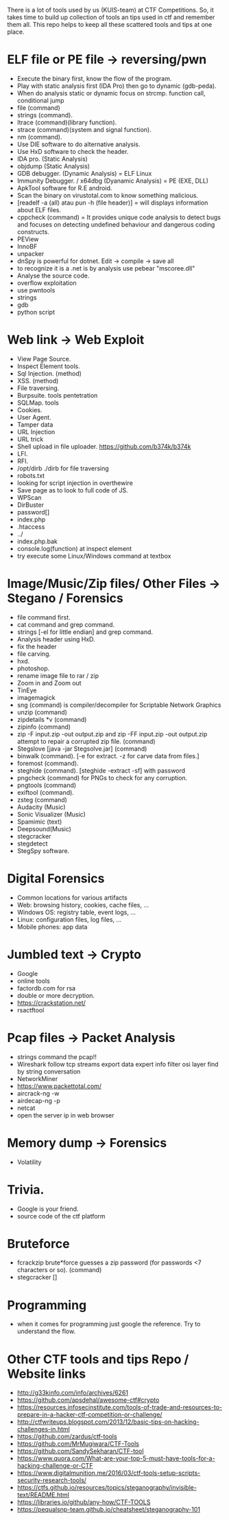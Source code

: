 There is a lot of tools used by us (KUIS-team) at CTF Competitions. So, it takes time to build up collection of tools an tips used in ctf and remember them all. This repo helps to keep all these scattered tools and tips at one place.

# ELF file or PE file -> reversing/pwn

  * Execute the binary first, know the flow of the program.
  * Play with static analysis first (IDA Pro) then go to dynamic (gdb-peda).
  * When do analysis static or dynamic focus on strcmp. function call, conditional jump
  * file (command)
  * strings (command).
  * ltrace (command)(library function).
  * strace (command)(system and signal function).
  * nm (command).
  * Use DIE software to do alternative analysis.
  * Use HxD software to check the header.
  * IDA pro. (Static Analysis)
  * objdump (Static Analysis)
  * GDB debugger. (Dynamic Analysis) = ELF Linux 
  * Immunity Debugger. / x64dbg (Dyanamic Analysis) = PE (EXE, DLL)
  * ApkTool software for R.E android.
  * Scan the binary on virustotal.com to know something malicious.
  * [readelf -a (all) atau pun -h (file header)] = will displays information about ELF files.
  * cppcheck (command) = It provides unique code analysis to detect bugs and focuses on detecting undefined behaviour and dangerous coding constructs. 
  * PEView
  * InnoBF
  * unpacker
  * dnSpy is powerful for dotnet. Edit -> compile -> save all
  * to recognize it is a .net is by analysis use pebear "mscoree.dll"
  * Analyse the source code.
  * overflow exploitation
  * use pwntools
  * strings
  * gdb
  * python script




# Web link -> Web Exploit
  * View Page Source.
  * Inspect Element tools.
  * Sql Injection. (method)
  * XSS. (method)
  * File traversing.
  * Burpsuite. tools pentetration
  * SQLMap. tools
  * Cookies.
  * User Agent.
  * Tamper data
  * URL Injection
  * URL trick
  * Shell upload in file uploader. https://github.com/b374k/b374k
  * LFI.
  * RFI.
  * /opt/dirb ./dirb for file traversing
  * robots.txt
  * looking for script injection in overthewire
  * Save page as to look to full code of JS.
  * WPScan 
  * DirBuster
  * password[]
  * index.php
  * .htaccess
  * ../
  * index.php.bak
  * console.log(function) at inspect element 
  * try execute some Linux/Windows command at textbox


# Image/Music/Zip files/ Other Files -> Stegano / Forensics
* file command first.
* cat command and grep command.
* strings [-el for little endian] and grep command.
* Analysis header using HxD.
* fix the header
* file carving. 
* hxd. 
* photoshop.
* rename image file to rar / zip
* Zoom in and Zoom out
* TinEye
* imagemagick 
* sng (command) is compiler/decompiler for Scriptable Network Graphics
* unzip (command)
* zipdetails *v (command)
* zipinfo (command)
* zip -F input.zip -out output.zip and zip -FF input.zip -out output.zip attempt to repair a corrupted zip file. (command)
* Stegslove [java -jar Stegsolve.jar] (command)
* binwalk (command). [-e for extract. -z for carve data from files.]
* foremost (command). 
* steghide (command). [steghide -extract -sf] with password
* pngcheck (command) for PNGs to check for any corruption.
* pngtools (command)
* exiftool (command). 
* zsteg (command)
* Audacity (Music)
* Sonic Visualizer (Music)
* Spamimic (text)
* Deepsound(Music)
* stegcracker 
* stegdetect
* StegSpy software.

# Digital Forensics
* Common locations for various artifacts
* Web: browsing history, cookies, cache files, ...
* Windows OS: registry table, event logs, ...
* Linux: configuration files, log files, ...
* Mobile phones: app data

# Jumbled text -> Crypto
* Google
* online tools
* factordb.com for rsa
* double or more decryption.
* https://crackstation.net/
* rsactftool

# Pcap files -> Packet Analysis
* strings command the pcap!!
* Wireshark 
follow tcp streams
export data
expert info
filter
osi layer
find by string
conversation
* NetworkMiner
* https://www.packettotal.com/
* aircrack-ng <pcap> -w <wordlist>
* airdecap-ng -p <password> <pcap>
* netcat
* open the server ip in web browser

# Memory dump -> Forensics
* Volatility 

# Trivia.
* Google is your friend.
* source code of the ctf platform

# Bruteforce
* fcrackzip brute*force guesses a zip password (for passwords <7 characters or so). (command)
* stegcracker <file> [<wordlist>]

# Programming
* when it comes for programming just google the reference. Try to understand the flow.

# Other CTF tools and tips Repo / Website links
* http://g33kinfo.com/info/archives/6261
* https://github.com/apsdehal/awesome-ctf#crypto
* https://resources.infosecinstitute.com/tools-of-trade-and-resources-to-prepare-in-a-hacker-ctf-competition-or-challenge/
* http://ctfwriteups.blogspot.com/2013/12/basic-tips-on-hacking-challenges-in.html
* https://github.com/zardus/ctf-tools
* https://github.com/MrMugiwara/CTF-Tools
* https://github.com/SandySekharan/CTF-tool
* https://www.quora.com/What-are-your-top-5-must-have-tools-for-a-hacking-challenge-or-CTF
* https://www.digitalmunition.me/2016/03/ctf-tools-setup-scripts-security-research-tools/
* https://ctfs.github.io/resources/topics/steganography/invisible-text/README.html
* https://libraries.io/github/any-how/CTF-TOOLS
* https://pequalsnp-team.github.io/cheatsheet/steganography-101
